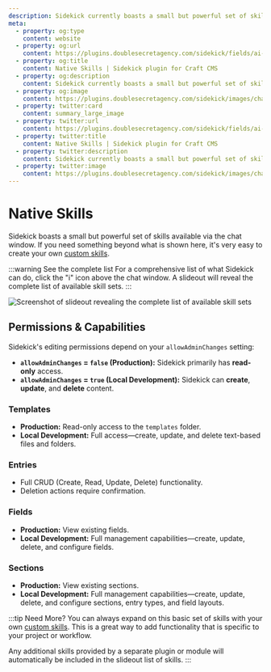 ```yaml
---
description: Sidekick currently boasts a small but powerful set of skills, like managing templates, entries, and sections.
meta:
  - property: og:type
    content: website
  - property: og:url
    content: https://plugins.doublesecretagency.com/sidekick/fields/ai-summary
  - property: og:title
    content: Native Skills | Sidekick plugin for Craft CMS
  - property: og:description
    content: Sidekick currently boasts a small but powerful set of skills, like managing templates, entries, and sections.
  - property: og:image
    content: https://plugins.doublesecretagency.com/sidekick/images/chat-window/skills-slideout.png
  - property: twitter:card
    content: summary_large_image
  - property: twitter:url
    content: https://plugins.doublesecretagency.com/sidekick/fields/ai-summary
  - property: twitter:title
    content: Native Skills | Sidekick plugin for Craft CMS
  - property: twitter:description
    content: Sidekick currently boasts a small but powerful set of skills, like managing templates, entries, and sections.
  - property: twitter:image
    content: https://plugins.doublesecretagency.com/sidekick/images/chat-window/skills-slideout.png
---
```


# Native Skills

Sidekick boasts a small but powerful set of skills available via the chat window. If you need something beyond what is shown here, it's very easy to create your own [custom skills](/custom-skills/).

:::warning See the complete list
For a comprehensive list of what Sidekick can do, click the "i" icon above the chat window. A slideout will reveal the complete list of available skill sets.
:::

<img class="dropshadow" src="/images/chat-window/skills-slideout.png" alt="Screenshot of slideout revealing the complete list of available skill sets" style="max-width:832px">

## Permissions & Capabilities

Sidekick's editing permissions depend on your `allowAdminChanges` setting:

- **`allowAdminChanges` = `false` (Production):** Sidekick primarily has **read-only** access.
- **`allowAdminChanges` = `true` (Local Development):** Sidekick can **create**, **update**, and **delete** content.

### Templates

- **Production:** Read-only access to the `templates` folder.
- **Local Development:** Full access—create, update, and delete text-based files and folders.

### Entries

- Full CRUD (Create, Read, Update, Delete) functionality.
- Deletion actions require confirmation.

### Fields

- **Production:** View existing fields.
- **Local Development:** Full management capabilities—create, update, delete, and configure fields.

### Sections

- **Production:** View existing sections.
- **Local Development:** Full management capabilities—create, update, delete, and configure sections, entry types, and field layouts.

:::tip Need More?
You can always expand on this basic set of skills with your own [custom skills](/custom-skills/). This is a great way to add functionality that is specific to your project or workflow.

Any additional skills provided by a separate plugin or module will automatically be included in the slideout list of skills.
:::
